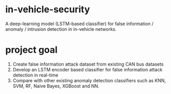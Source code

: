 # in-vehicle-security

A deep-learning model (LSTM-based classifier) for false information / anomaly / intrusion detection in in-vehicle networks.

# project goal
1)	Create false information attack dataset from existing CAN bus datasets
2) Develop an LSTM encoder based classifier for false information attack detection in real-time
3) Compare with other existing anomaly detection classifiers such as KNN, SVM, RF, Naive Bayes, XGBoost and NN.
